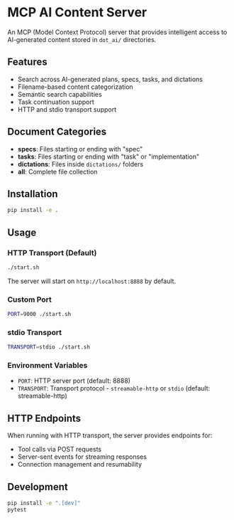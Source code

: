 # MCP AI Content Server

An MCP (Model Context Protocol) server that provides intelligent access to AI-generated content stored in `dot_ai/` directories.

## Features

- Search across AI-generated plans, specs, tasks, and dictations
- Filename-based content categorization
- Semantic search capabilities
- Task continuation support
- HTTP and stdio transport support

## Document Categories

- **specs**: Files starting or ending with "spec"
- **tasks**: Files starting or ending with "task" or "implementation"
- **dictations**: Files inside `dictations/` folders
- **all**: Complete file collection

## Installation

```bash
pip install -e .
```

## Usage

### HTTP Transport (Default)

```bash
./start.sh
```

The server will start on `http://localhost:8888` by default.

### Custom Port

```bash
PORT=9000 ./start.sh
```

### stdio Transport

```bash
TRANSPORT=stdio ./start.sh
```

### Environment Variables

- `PORT`: HTTP server port (default: 8888)
- `TRANSPORT`: Transport protocol - `streamable-http` or `stdio` (default: streamable-http)

## HTTP Endpoints

When running with HTTP transport, the server provides endpoints for:
- Tool calls via POST requests
- Server-sent events for streaming responses
- Connection management and resumability

## Development

```bash
pip install -e ".[dev]"
pytest
```

